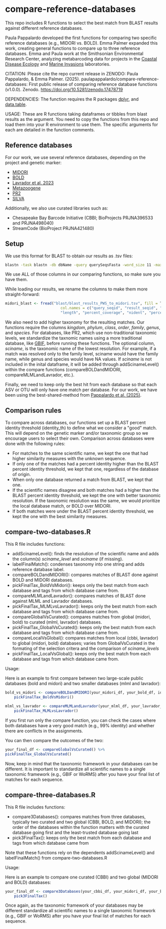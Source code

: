 # compare-reference-databases

This repo includes R functions to select the best match from BLAST results against different reference databases.

Paula Pappalardo developed the first functions for comparing two specific reference databases (e.g., MIDORI vs. BOLD). Emma Palmer expanded this work, creating general functions to compare up to three reference databases. Emma and Paula work at the Smithsonian Environmental Research Center, analyzing metabarcoding data for projects in the [Coastal Disease Ecology](https://serc.si.edu/labs/coastal-disease-ecology) and [Marine Invasions](https://serc.si.edu/labs/marine-invasions-research) laboratories.

CITATION: Please cite the repo current release in ZENODO:
Paula Pappalardo, & Emma Palmer. (2025). paulapappalardo/compare-reference-databases: First public release of comparing reference database functions (v1.0.0). Zenodo. https://doi.org/10.5281/zenodo.17478719

DEPENDENCIES: The function requires the R packages [dplyr](https://dplyr.tidyverse.org/), and [data.table](https://cran.r-project.org/web/packages/data.table/vignettes/datatable-intro.html).

USAGE: These are R functions taking dataframes or tibbles from blast results as the argument. You need to copy the functions from this repo and load them into your R environment to use them. The specific arguments for each are detailed in the function comments.

## Reference databases

For our work, we use several reference databases, depending on the project and genetic marker:
* [MIDORI](https://www.reference-midori.info/)
* [BOLD](https://boldsystems.org/data/data-packages/)
* [Lavrador et al. 2023](https://www.mdpi.com/1424-2818/15/2/174)
* [Metazoogene](https://metazoogene.org/mzgdb/)
* [PR2](https://pr2-database.org/)
* [SILVA](https://www.arb-silva.de/)

Additionally, we also use curated libraries such as:

* Chesapeake Bay Barcode Initiative (CBBI; BioProjects PRJNA396533 and PRJNA498040)
* StreamCode (BioProject PRJNA421480)

## Setup

We use this format for BLAST to obtain our results as .tsv files:

``` bash
blastn -task blastn -db dbName -query querySeqsFasta -word_size 11 -max_target_seqs 200 -evalue 0.01 -outfmt "6 qseqid sseqid staxids evalue bitscore length qcovs nident pident" -out blastResults.tsv
```
We use ALL of those columns in our comparing functions, so make sure you have them.

While loading our results, we rename the columns to make them more straight-forward: 

```R
midori_blast <- fread("blast/blast_results_PWS_to_midori.tsv", fill = T,
                         col.names = c("query_seqid", "result_seqid", "evalue", "bitscore",
                         "length", "percent_coverage", "nident", "percent_identity")) 
```

We also need to add higher taxonomy for the resulting matches. Our functions require the columns _kingdom_, _phylum_, _class_, _order_, _family_, _genus_, and _species_. For databases, like PR2, which use non-traditional taxonomic levels, we standardize the taxnomic names using a more traditional database, like [GBIF](https://www.gbif.org/), before running these functions.  The optional column, _sciname_, is the taxonomic name of the lowest resolution. For example, if a match was resolved only to the family level, sciname would have the family name, while genus and species would have NA values. If _sciname_ is not included in the inital dataframe, it will be added through addScinameLevel() within the compare functions (compareBOLDandMIDORI, compareMLMLandLavrador, etc.).

Finally, we need to keep only the best hit from each database so that each ASV or OTU will only have one match per database. For our work, we have been using the best-shared-method from [Pappalardo et al. (2025)](https://besjournals.onlinelibrary.wiley.com/doi/full/10.1111/2041-210X.70147).

## Comparison rules

To compare across databases, our functions set up a BLAST percent identity threshold (identity_th) to define what we consider a "good" match. This will depend on the genetic marker and/or taxonomic group so we encourage users to select their own. Comparison across databases were done with the following rules:
* For matches to the same scientific name, we kept the one that had higher similarity measures with the unknown sequence.
* If only one of the matches had a percent identity higher than the BLAST percent identity threshold, we kept that one, regardless of the database of origin.
* When only one database returned a match from BLAST, we kept that one.
* If the scientific names disagree and both matches had a higher than the BLAST percent identity threshold, we kept the one with better taxonomic resolution. If the taxonomic resolution was the same, we would prioritize the local database match, or BOLD over MIDORI.
* If both matches were under the BLAST percent identity threshold, we kept the one with the best similarity measures.

## compare-two-databases.R

This R file includes functions:

* addScinameLevel(): finds the resolution of the scientific name and adds the column(s) _sciname_level_ and _sciname_ (if missing).
* labelFinalMatch(): condenses taxonomy into one string and adds reference database label.
* compareBOLDandMIDORI(): compares matches of BLAST done against BOLD and MIDORI databases.
* pickFinalTax_BoldVsMidori(): keeps only the best match from each database and tags from which database came from.
* compareMLMLandLavrador(): compares matches of BLAST done against MLML and Lavrador databases.
* pickFinalTax_MLMLvsLavrador(): keeps only the best match from each database and tags from which database came from.
* compareGlobalVsCurated(): compares matches from global (midori, bold) to curated (mlml, lavrador) databases.
* pickFinalTax_GlobalVsCurated(): keeps only the best match from each database and tags from which database came from.
* compareLocalVsGlobal(): compares matches from local (cbbi, lavrador) to global (midori, bold) databases; varies from GlobalVsCurated in the formating of the selection critera and the comparison of _sciname_levels_
* pickFinalTax_LocalVsGlobal(): keeps only the best match from each database and tags from which database came from.

Usage:

Here is an example to first compare between two large-scale public databases (bold and midori) and two smaller databases (mlml and lavrador):

```R
bold_vs_midori <- compareBOLDandMIDORI(your_midori_df, your_bold_df, identiy_th) %>%
    pickFinalTax_BoldVsMidori()
    
mlml_vs_lavrador <- compareMLMLandLavrador(your_mlml_df, your_lavrador_df, identiy_th) %>%
    pickFinalTax_MLMLvsLavrador()
```
If you first run only the compare function, you can check the cases where both databases have a very good match (e.g., 99% identity) and whether there are conflicts in the assignments.

You can then compare the outcomes of the two:

```R
your_final_df <- compareGlobalVsCurated() %>%
pickFinalTax_GlobalVsCurated()
```
Now, keep in mind that the taxonomic framework in your databases can be different. It is important to standardize all scientific names to a single taxonomic framework (e.g., GBIF or WoRMS) after you have your final list of matches for each sequence.

## compare-three-databases.R

This R file includes functions:

* compare3Databases(): compares matches from three databases, typically two curated and two global (CBBI, BOLD, and MIDORI); the order of the databases within the function matters with the curated database going first and the least-trusted database going last
* pick3FinalTax(): keeps only the best match from each database and tags from which database came from

Note that these functions rely on the dependents addScinameLevel() and labelFinalMatch() from compare-two-databases.R 

Usage:

Here is an example to compare one curated (CBBI) and two global (MIDORI and BOLD) databases:

```R
your_final_df <- compare3Databases(your_cbbi_df, your_midori_df, your_bold_df, identiy_th) %>%
    pick3FinalTax()
```
Once again, as the taxonomic framework of your databases may be different standardize all scientific names to a single taxonomic framework (e.g., GBIF or WoRMS) after you have your final list of matches for each sequence.
